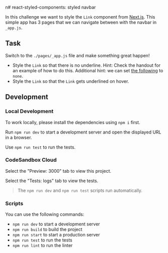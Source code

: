 n# react-styled-components: styled navbar

In this challenge we want to style the `Link` component from [Next.js](https://nextjs.org/docs/pages/api-reference/components/link). This simple app has 3 pages that we can navigate between with the navbar in `_app.js`.

## Task

Switch to the `./pages/_app.js` file and make something great happen!

- Style the `Link` so that there is no underline. Hint: Check the handout for an example of how to do this. Additional hint: we can set [the following](https://developer.mozilla.org/en-US/docs/Web/CSS/text-decoration) to `none`.
- Style the `Link` so that the `Link` gets underlined on hover.

## Development

### Local Development

To work locally, please install the dependencies using `npm i` first.

Run `npm run dev` to start a development server and open the displayed URL in a browser.

Use `npm run test` to run the tests.

### CodeSandbox Cloud

Select the "Preview: 3000" tab to view this project.

Select the "Tests: logs" tab to view the tests.

> The `npm run dev` and `npm run test` scripts run automatically.

### Scripts

You can use the following commands:

- `npm run dev` to start a development server
- `npm run build` to build the project
- `npm run start` to start a production server
- `npm run test` to run the tests
- `npm run lint` to run the linter

